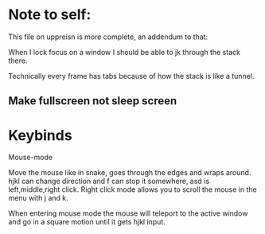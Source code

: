 # Note to self:

This file on uppreisn is more complete, an addendum to that:

When I lock focus on a window I should be able to jk through the stack there.

Technically every frame has tabs because of how the stack is like a tunnel.

## Make fullscreen not sleep screen

# Keybinds

Mouse-mode

Move the mouse like in snake, goes through the edges and wraps around. hjkl can change direction and f can stop it somewhere, asd is left,middle,right click. Right click mode allows you to scroll the mouse in the menu with j and k.

When entering mouse mode the mouse will teleport to the active window and go in a square motion until it gets hjkl input.

